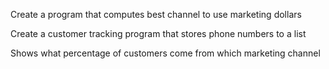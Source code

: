 Create a program that computes best channel to use marketing dollars

Create a customer tracking program that stores phone numbers to a list 

Shows what percentage of customers come from which marketing channel

